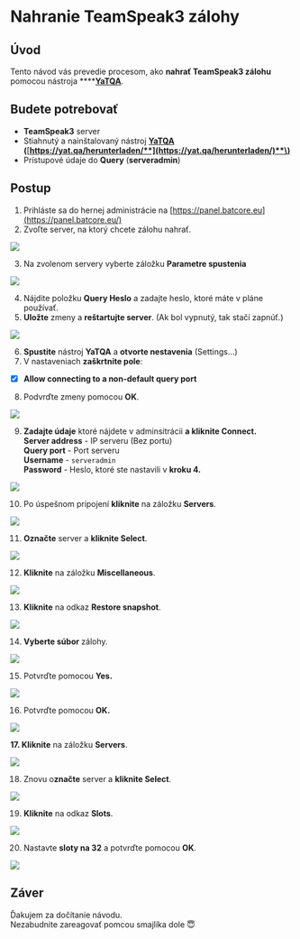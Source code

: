 # Nahranie TeamSpeak3 zálohy

## Úvod

Tento návod vás prevedie procesom, ako **nahrať TeamSpeak3 zálohu** pomocou nástroja ****[**YaTQA**](https://yat.qa/herunterladen/).

## Budete potrebovať

* **TeamSpeak3** server
* Stiahnutý a nainštalovaný nástroj [**YaTQA**](https://yat.qa/herunterladen/) **\(**[**https://yat.qa/herunterladen/**](https://yat.qa/herunterladen/)**\)**
* Prístupové údaje do **Query** \(**serveradmin**\)

## Postup

1. Prihláste sa do hernej administrácie na [https://panel.batcore.eu](https://panel.batcore.eu/)  
2. Zvoľte server, na ktorý chcete zálohu nahrať.

![](../.gitbook/assets/image.png)

3. Na zvolenom servery vyberte záložku **Parametre spustenia**

![](../.gitbook/assets/image%20%281%29.png)

4. Nájdite položku **Query Heslo** a zadajte heslo, ktoré máte v pláne používať.  
5. **Uložte** zmeny a **reštartujte server**. \(Ak bol vypnutý, tak stačí zapnúť.\)

![](../.gitbook/assets/ts1.png)

6. **Spustite** nástroj **YaTQA** a **otvorte nestavenia** \(Settings...\)  
7. V nastaveniach **zaškrtnite pole**:

* [x] **Allow connecting to a non-default query port**

8. Podvrďte zmeny pomocou **OK**.

![](../.gitbook/assets/ts2.png)

9. **Zadajte údaje** ktoré nájdete v adminsitrácii **a kliknite Connect.**  
**Server address** - IP serveru \(Bez portu\)  
**Query port** - Port serveru  
**Username** - `serveradmin`  
**Password** - Heslo, ktoré ste nastavili v **kroku 4.** 

![](../.gitbook/assets/ts3%20%283%29.png)

10. Po úspešnom pripojení **kliknite** na záložku **Servers**.

![](../.gitbook/assets/ts4%20%283%29.png)

11. **Označte** server a **kliknite Select**.

![](../.gitbook/assets/ts5%20%281%29.png)

12. **Kliknite** na záložku **Miscellaneous**.

![](../.gitbook/assets/ts6%20%282%29.png)

13. **Kliknite** na odkaz **Restore snapshot**.

![](../.gitbook/assets/ts7%20%281%29.png)

14. **Vyberte súbor** zálohy.

![](../.gitbook/assets/ts8.png)

15. Potvrďte pomocou **Yes.**

![](../.gitbook/assets/ts9.png)

  
16. Potvrďte pomocou **OK.**

![](../.gitbook/assets/ts10%20%281%29.png)

**17. Kliknite** na záložku **Servers**.

![](../.gitbook/assets/ts11%20%282%29.png)

18. Znovu o**značte** server a **kliknite Select**.

![](../.gitbook/assets/ts12%20%282%29.png)

19. **Kliknite** na odkaz **Slots**.

![](../.gitbook/assets/ts13.png)

20. Nastavte **sloty na 32** a potvrďte pomocou **OK**.

![](../.gitbook/assets/ts14.png)

## Záver

Ďakujem za dočítanie návodu.  
Nezabudnite zareagovať pomcou smajlíka dole 😇 

